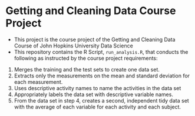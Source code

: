 # Getting and Cleaning Data Course Project

* This project is the course project of the  Getting and Cleaning Data Course of John Hopkins University Data Science
* This repository contains the R Script, `run_analysis.R`, that conducts the following as instructed by the course project requirements:

1. Merges the training and the test sets to create one data set.
2. Extracts only the measurements on the mean and standard deviation for each measurement.
3. Uses descriptive activity names to name the activities in the data set
4. Appropriately labels the data set with descriptive variable names.
5. From the data set in step 4, creates a second, independent tidy data set with the average of each variable for each activity and each subject.